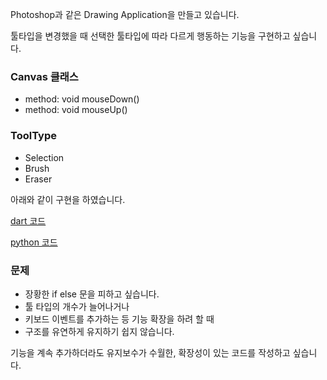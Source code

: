 Photoshop과 같은 Drawing Application을 만들고 있습니다.

툴타입을 변경했을 때 선택한 툴타입에 따라 다르게 행동하는 기능을 구현하고 싶습니다.

### Canvas 클래스

- method: void mouseDown()
- method: void mouseUp()

### ToolType

- Selection
- Brush
- Eraser

아래와 같이 구현을 하였습니다.

[dart 코드](problem.dart)

[python 코드](problem.py)

### 문제

- 장황한 if else 문을 피하고 싶습니다.
- 툴 타입의 개수가 늘어나거나
- 키보드 이벤트를 추가하는 등 기능 확장을 하려 할 때
- 구조를 유연하게 유지하기 쉽지 않습니다.

기능을 계속 추가하더라도 유지보수가 수월한, 확장성이 있는 코드를 작성하고 싶습니다.
